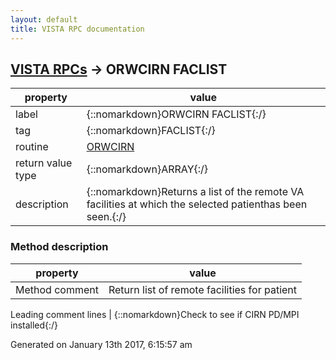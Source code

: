 ```yaml
---
layout: default
title: VISTA RPC documentation
---
```




## [VISTA RPCs](TableOfContent.md) &#8594; ORWCIRN FACLIST 

 property | value 
--- | --- 
 label | {::nomarkdown}ORWCIRN FACLIST{:/}
 tag | {::nomarkdown}FACLIST{:/}
 routine | [ORWCIRN](http://code.osehra.org/dox/Routine_ORWCIRN_source.html)
 return value type | {::nomarkdown}ARRAY{:/}
 description | {::nomarkdown}Returns a list of the remote VA facilities at which the selected patienthas been seen.{:/}


### Method description

 property | value 
 --- | --- 
 Method comment | Return list of remote facilities for patient

 Leading comment lines | {::nomarkdown}Check to see if CIRN PD/MPI installed{:/}




 Generated on January 13th 2017, 6:15:57 am